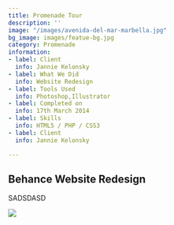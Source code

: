 ```yaml
---
title: Promenade Tour
description: ''
image: "/images/avenida-del-mar-marbella.jpg"
bg_image: images/featue-bg.jpg
category: Promenade
information:
- label: Client
  info: Jannie Kelonsky
- label: What We Did
  info: Website Redesign
- label: Tools Used
  info: Photoshop,Illustrator
- label: Completed on
  info: 17th March 2014
- label: Skills
  info: HTML5 / PHP / CSS3
- label: Client
  info: Jannie Kelonsky

---
```

## Behance Website Redesign

SADSDASD

[![](/images/boton-eng.png)](https://freetoursmarbella.com/contact/ "BOOK")